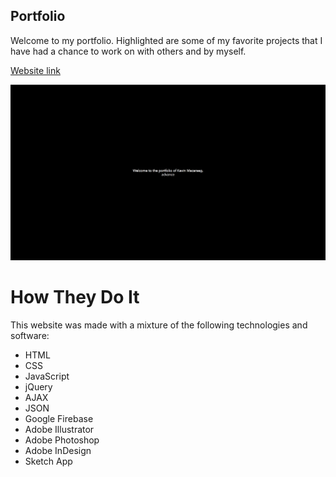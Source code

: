 ## Portfolio

Welcome to my portfolio. Highlighted are some of my favorite projects that I have had a chance to work on with others and by myself.

[Website link](everysf.github.io/)

![screenshot](screen.png)

# How They Do It

This website was made with a mixture of the following technologies and software:

- HTML
- CSS 
- JavaScript
- jQuery
- AJAX
- JSON
- Google Firebase
- Adobe Illustrator
- Adobe Photoshop
- Adobe InDesign
- Sketch App
